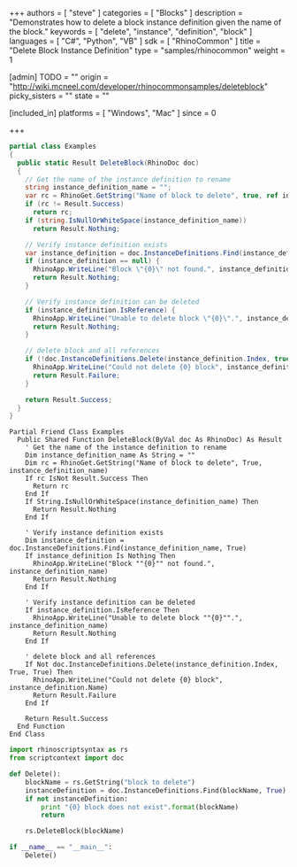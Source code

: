 +++
authors = [ "steve" ]
categories = [ "Blocks" ]
description = "Demonstrates how to delete a block instance definition given the name of the block."
keywords = [ "delete", "instance", "definition", "block" ]
languages = [ "C#", "Python", "VB" ]
sdk = [ "RhinoCommon" ]
title = "Delete Block Instance Definition"
type = "samples/rhinocommon"
weight = 1

[admin]
TODO = ""
origin = "http://wiki.mcneel.com/developer/rhinocommonsamples/deleteblock"
picky_sisters = ""
state = ""

[included_in]
platforms = [ "Windows", "Mac" ]
since = 0

+++

<div class="codetab-content" id="cs">

```cs
partial class Examples
{
  public static Result DeleteBlock(RhinoDoc doc)
  {
    // Get the name of the instance definition to rename
    string instance_definition_name = "";
    var rc = RhinoGet.GetString("Name of block to delete", true, ref instance_definition_name);
    if (rc != Result.Success)
      return rc;
    if (string.IsNullOrWhiteSpace(instance_definition_name))
      return Result.Nothing;

    // Verify instance definition exists
    var instance_definition = doc.InstanceDefinitions.Find(instance_definition_name, true);
    if (instance_definition == null) {
      RhinoApp.WriteLine("Block \"{0}\" not found.", instance_definition_name);
      return Result.Nothing;
    }

    // Verify instance definition can be deleted
    if (instance_definition.IsReference) {
      RhinoApp.WriteLine("Unable to delete block \"{0}\".", instance_definition_name);
      return Result.Nothing;
    }

    // delete block and all references
    if (!doc.InstanceDefinitions.Delete(instance_definition.Index, true, true)) {
      RhinoApp.WriteLine("Could not delete {0} block", instance_definition.Name);
      return Result.Failure;
    }

    return Result.Success;
  }
}
```

</div>


<div class="codetab-content" id="vb">

```vbnet
Partial Friend Class Examples
  Public Shared Function DeleteBlock(ByVal doc As RhinoDoc) As Result
	' Get the name of the instance definition to rename
	Dim instance_definition_name As String = ""
	Dim rc = RhinoGet.GetString("Name of block to delete", True, instance_definition_name)
	If rc IsNot Result.Success Then
	  Return rc
	End If
	If String.IsNullOrWhiteSpace(instance_definition_name) Then
	  Return Result.Nothing
	End If

	' Verify instance definition exists
	Dim instance_definition = doc.InstanceDefinitions.Find(instance_definition_name, True)
	If instance_definition Is Nothing Then
	  RhinoApp.WriteLine("Block ""{0}"" not found.", instance_definition_name)
	  Return Result.Nothing
	End If

	' Verify instance definition can be deleted
	If instance_definition.IsReference Then
	  RhinoApp.WriteLine("Unable to delete block ""{0}"".", instance_definition_name)
	  Return Result.Nothing
	End If

	' delete block and all references
	If Not doc.InstanceDefinitions.Delete(instance_definition.Index, True, True) Then
	  RhinoApp.WriteLine("Could not delete {0} block", instance_definition.Name)
	  Return Result.Failure
	End If

	Return Result.Success
  End Function
End Class
```

</div>


<div class="codetab-content" id="py">

```python
import rhinoscriptsyntax as rs
from scriptcontext import doc

def Delete():
    blockName = rs.GetString("block to delete")
    instanceDefinition = doc.InstanceDefinitions.Find(blockName, True)
    if not instanceDefinition:
        print "{0} block does not exist".format(blockName)
        return

    rs.DeleteBlock(blockName)

if __name__ == "__main__":
    Delete()
```

</div>
